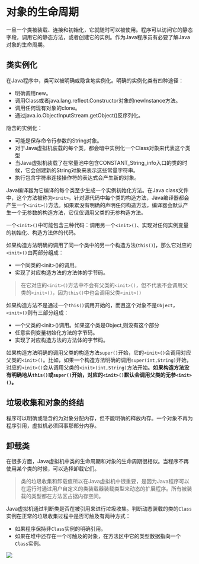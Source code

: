 # 对象的生命周期

一旦一个类被装载、连接和初始化，它就随时可以被使用。程序可以访问它的静态字段，调用它的静态方法，或者创建它的实例。作为Java程序员有必要了解Java对象的生命周期。

## 类实例化

在Java程序中，类可以被明确或隐含地实例化。明确的实例化类有四种途径：

* 明确调用new。
* 调用Class或者java.lang.reflect.Constructor对象的newInstance方法。
* 调用任何现有对象的clone。
* 通过java.io.ObjectInputStream.getObject\(\)反序列化。

隐含的实例化：

* 可能是保存命令行参数的String对象。
* 对于Java虚拟机装载的每个类，都会暗中实例化一个Class对象来代表这个类型
* 当Java虚拟机装载了在常量池中包含CONSTANT\_String\_info入口的类的时候，它会创建新的String对象来表示这些常量字符串。
* 执行包含字符串连接操作符的表达式会产生新的对象。

Java编译器为它编译的每个类至少生成一个实例初始化方法。在Java class文件中，这个方法被称为`<init>`。针对源代码中每个类的构造方法，Java编译器都会产生一个`<init>()`方法。如果累没有明确的声明任何构造方法，编译器会默认产生一个无参数的构造方法，它仅仅调用父类的无参构造方法。

一个`<init>()`中可能包含三种代码：调用另一个`<init>()`、实现对任何实例变量的初始化、构造方法体的代码。

如果构造方法明确的调用了同一个类中的另一个构造方法\(`this()`\)，那么它对应的`<init>()`由两部分组成：

* 一个同类的&lt;init&gt;\(\)的调用。
* 实现了对应构造方法的方法体的字节码。

> 在它对应的`<init>()`方法中不会有父类的`<init>()`，但不代表不会调用父类的`<init>()`，因为`this()`中也会调用父类`<init>()`

如果构造方法不是通过一个`this()`调用开始的，而且这个对象不是`Object`，`<init>()`则有三部分组成：

* 一个父类的&lt;init&gt;\(\)调用。如果这个类是Object,则没有这个部分
* 任意实例变量初始化方法的字节码。
* 实现了对应构造方法的方法体的字节码。

如果构造方法明确的调用父类的构造方法`super()`开始，它的`<init>()`会调用对应父类的`<init>()`。比如，如果一个构造方法明确的调用`super(int,String)`开始，对应的`<init>()`会从调用父类的`<init>(int,String)`方法开始。**如果构造方法没有明确地从`this()`或`super()`开始，对应的`<init>()`默认会调用父类的无参`<init>()`。**

## 垃圾收集和对象的终结

程序可以明确或隐含的为对象分配内存，但不能明确的释放内存。一个对象不再为程序引用，虚拟机必须回事那部分内存。

## 卸载类

在很多方面，Java虚拟机中类的生命周期和对象的生命周期很相似。当程序不再使用某个类的时候，可以选择卸载它们。

> 类的垃圾收集和卸载值所以在Java虚拟机中很重要，是因为Java程序可以在运行时通过用户自定义的类装载器装载类型来动态的扩展程序。所有被装载的类型都在方法区占据内存空间。

Java虚拟机通过判断类是否在被引用来进行垃圾收集。判断动态装载的类的`Class`实例在正常的垃圾收集过程中是否可触及有两种方式：

* 如果程序保持非`Class`实例的明确引用。
* 如果在堆中还存在一个可触及的对象，在方法区中它的类型数据指向一个`Class`实例。

[![](https://github.com/hadyang/interview/raw/master/java/touch-class-instance.png)](https://github.com/hadyang/interview/blob/master/java/touch-class-instance.png)

